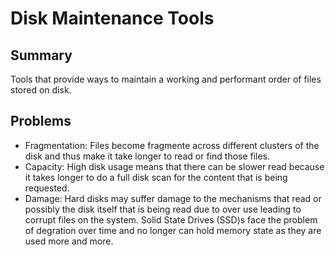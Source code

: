 # Disk Maintenance Tools

## Summary

Tools that provide ways to maintain a working and performant order of files stored on disk.

## Problems

- Fragmentation: Files become fragmente across different clusters of the disk and thus make it take longer to read or find those files.
- Capacity: High disk usage means that there can be slower read because it takes longer to do a full disk scan for the content that is being requested.
- Damage: Hard disks may suffer damage to the mechanisms that read or possibly the disk itself that is being read due to over use leading to corrupt files on the system. Solid State Drives (SSD)s face the problem of degration over time and no longer can hold memory state as they are used more and more.
